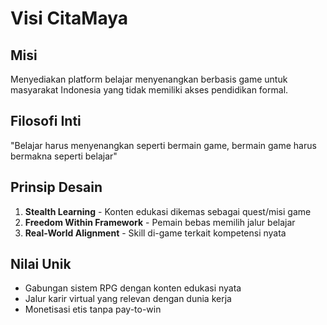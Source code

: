 # Visi CitaMaya

## Misi
Menyediakan platform belajar menyenangkan berbasis game untuk masyarakat Indonesia yang tidak memiliki akses pendidikan formal.

## Filosofi Inti
"Belajar harus menyenangkan seperti bermain game, bermain game harus bermakna seperti belajar"

## Prinsip Desain
1. **Stealth Learning** - Konten edukasi dikemas sebagai quest/misi game
2. **Freedom Within Framework** - Pemain bebas memilih jalur belajar
3. **Real-World Alignment** - Skill di-game terkait kompetensi nyata

## Nilai Unik
- Gabungan sistem RPG dengan konten edukasi nyata
- Jalur karir virtual yang relevan dengan dunia kerja
- Monetisasi etis tanpa pay-to-win
